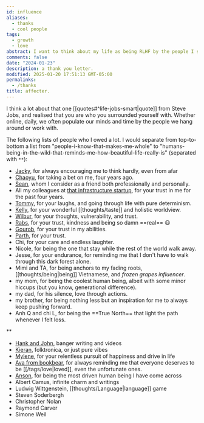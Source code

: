 ```yaml
---
id: influence
aliases:
  - thanks
  - cool people
tags:
  - growth
  - love
abstract: I want to think about my life as being RLHF by the people I surround myself with. As such, we populate our concept of the world around them. This is a list of people that inspire me to be my best-self at all times.
comments: false
date: "2024-01-23"
description: a thank you letter.
modified: 2025-01-20 17:51:13 GMT-05:00
permalinks:
  - /thanks
title: affecter.
---
```


I think a lot about that one [[quotes#^life-jobs-smart|quote]] from Steve Jobs, and realised that you are who you surrounded yourself with. Whether online, daily, we often populate our minds and time by the people we hang around or work with.

The following lists of people who I owed a lot. I would separate from top-to-bottom a list from "people-i-know-that-makes-me-whole" to "humans-being-in-the-wild-that-reminds-me-how-beautiful-life-really-is" (separated with `**`):

- [Jacky](https://jzhao.xyz/), for always encouraging me to think hardly, even from afar
- [Chaoyu](https://twitter.com/chaoyu_), for taking a bet on me, four years ago.
- [Sean](https://www.linkedin.com/in/ssheng/), whom I consider as a friend both professionally and personally.
- All my colleagues at [that infrastructure startup](https://bentoml.com/), for your trust in me for the past four years.
- [Tommy](https://tommytrinh.me/), for your laughs, and going through life with pure determinism.
- [Kelly](https://www.kellychong.ca/), for your wonderful [[thoughts/taste]] and holistic worldview.
- [Wilbur](https://www.wilburzhang.com/), for your thoughts, vulnerability, and trust.
- [Rabs](https://linktr.ee/rabiasohail), for your trust, kindness and being so damn ==real== :smiley:
- [Gourob](https://x.com/PodderGourob), for your trust in my abilities.
- [Parth](https://x.com/thanosthinking), for your trust.
- Chi, for your care and endless laughter.
- Nicole, for being the one that stay while the rest of the world walk away.
- Jesse, for your endurance, for reminding me that I don't have to walk through this dark forest alone.
- Mimi and TA, for being anchors to my fading roots, [[thoughts/being|being]] Vietnamese, and _frozen grapes influencer_.
- my mom, for being the coolest human being, albeit with some minor hiccups (but you know, generational difference).
- my dad, for his silence, love through actions.
- my brother, for being nothing less but an inspiration for me to always keep pushing forward.
- Anh Q and chi L, for being the ==True North== that light the path whenever I felt loss.

\*\*

- [Hank and John](https://www.youtube.com/@vlogbrothers), banger writing and videos
- [Kieran](https://www.fourtet.net/), folktronica, or just pure vibes
- [Mylene](https://x.com/mylenesmind), for your relentless pursuit of happiness and drive in life
- [Ava from bookbear](https://www.avabear.xyz/), for always reminding me that everyone deserves to be [[/tags/love|loved]], even the unfortunate ones.
- [Anson](https://ansonyu.me/), for being the most driven human being I have come across
- Albert Camus, infinite charm and writings
- Ludwig Wittgenstein, [[thoughts/Language|language]] game
- Steven Soderbergh
- Christopher Nolan
- Raymond Carver
- Simone Weil
